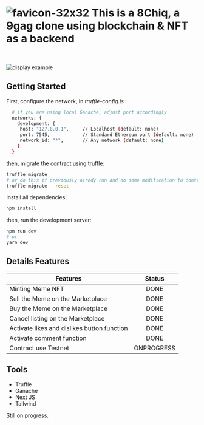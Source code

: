 
# ![favicon-32x32](https://user-images.githubusercontent.com/19762585/174510071-6758e22d-76c8-493e-a5fe-7f9aa8ae0648.png) This is a **8Chiq**, a 9gag clone using blockchain & NFT as a backend

<br>

![display example](https://user-images.githubusercontent.com/19762585/174509955-a81d7981-48a3-41a1-b7a2-f627234b579d.png)


## Getting Started

First, configure the network, in _truffle-config.js_ :

```bash
  # if you are using local Ganache, adjust port accordingly
  networks: {
    development: {
     host: "127.0.0.1",     // Localhost (default: none)
     port: 7545,            // Standard Ethereum port (default: none)
     network_id: "*",       // Any network (default: none)
    }
  }
```

then, migrate the contract using truffle:

```bash
truffle migrate
# or do this if previously alredy run and do some modification to contract, just in case
truffle migrate --reset
```

Install all dependencies:

```bash
npm install
```

then, run the development server:

```bash
npm run dev
# or
yarn dev
```

## Details Features

| Features | Status | 
| --- | :---: |
| Minting Meme NFT | DONE |
| Sell the Meme on the Marketplace | DONE |
| Buy the Meme on the Marketplace | DONE |
| Cancel listing on the Marketplace | DONE |
| Activate likes and dislikes button function | DONE |
| Activate comment function | DONE |
| Contract use Testnet | ONPROGRESS |

## Tools

- Truffle
- Ganache
- Next JS
- Tailwind

Still on progress.
